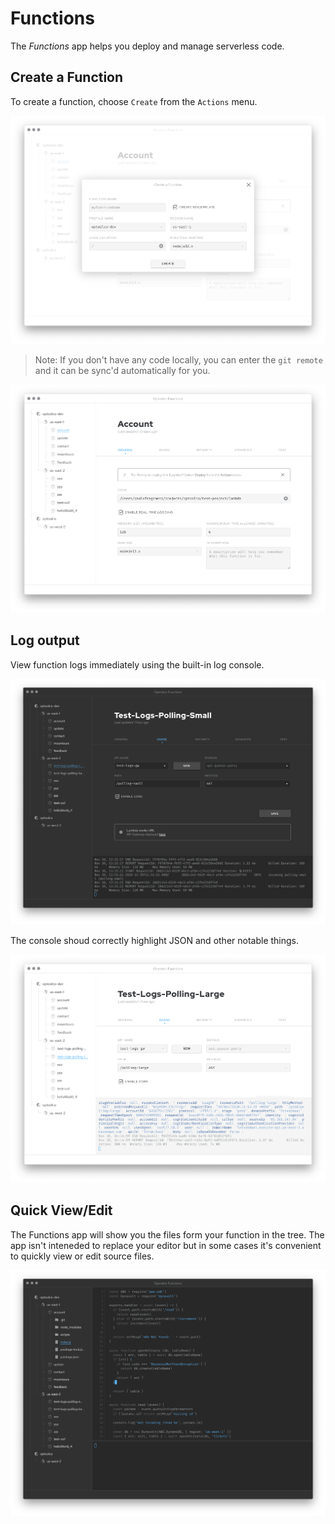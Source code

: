 # Functions

The _Functions_ app helps you deploy and manage serverless code.

## Create a Function

To create a function, choose `Create` from the `Actions` menu.

<img src="https://raw.githubusercontent.com/optoolco/docs/master/apps/functions/images/create.png"/>

> Note: If you don't have any code locally, you can enter the
> `git remote` and it can be sync'd automatically for you.

<img src="https://raw.githubusercontent.com/optoolco/docs/master/apps/functions/images/view-general.png"/>

## Log output

View function logs immediately using the built-in log console.

<img src="https://raw.githubusercontent.com/optoolco/docs/master/apps/functions/images/console.png"/>

The console shoud correctly highlight JSON and other notable things.

<img src="https://raw.githubusercontent.com/optoolco/docs/master/apps/functions/images/console-highlights.png"/>

## Quick View/Edit

The Functions app will show you the files form your function in
the tree. The app isn't inteneded to replace your editor but in
some cases it's convenient to quickly view or edit source files.

<img src="https://raw.githubusercontent.com/optoolco/docs/master/apps/functions/images/editor.png"/>
